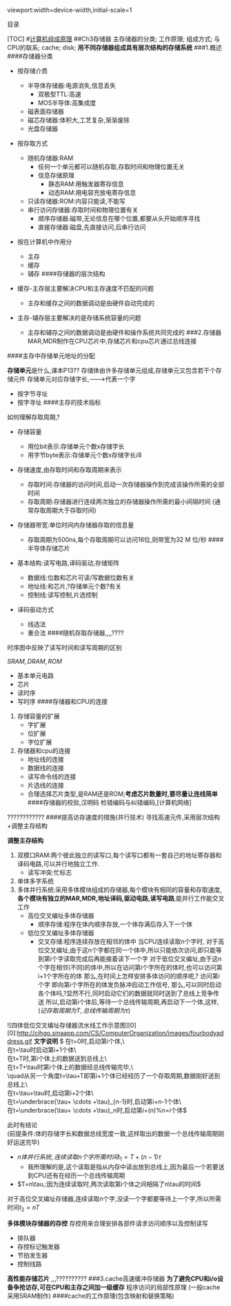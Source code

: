 viewport:width=device-width,initial-scale=1

目录

[TOC]
#[计算机组成原理](...)
##Ch3存储器
主存储器的分类;
工作原理;
组成方式;
与CPU的联系;
cache;
disk;
**用不同存储器组成具有层次结构的存储系统**
###1.概述
####存储器分类

+ 按存储介质
	- 半导体存储器:电源消失,信息丢失
		+ 双极型TTL:高速
		+ MOS半导体:高集成度
	- 磁表面存储器
	- 磁芯存储器:体积大,工艺复杂,渐渐废除
	- 光盘存储器
+ 按存取方式
	- 随机存储器:RAM
		+ 任何一个单元都可以随机存取,存取时间和物理位置无关
		+ 信息存储原理
			- 静态RAM:用触发器寄存信息
			- 动态RAM:用电容充放电寄存信息
	- 只读存储器:ROM:内容只能读,不能写
	- 串行访问存储器:存取时间和物理位置有关
		+ 顺序存储器:磁带,无论信息在哪个位置,都要从头开始顺序寻找
		+ 直接存储器:磁盘,先直接访问,后串行访问
+ 按在计算机中作用分
	+ 主存
	+ 缓存
	+ 辅存
####存储器的层次结构

+ 缓存-主存层主要解决CPU和主存速度不匹配的问题
	- 主存和缓存之间的数据调动是由硬件自动完成的
+ 主存-辅存层主要解决的是存储系统容量的问题
	- 主存和辅存之间的数据调动是由硬件和操作系统共同完成的
###2.存储器
MAR,MDR制作在CPU芯片中,存储芯片和cpu芯片通过总线连接


####主存中存储单元地址的分配

**存储单元**是什么,课本P13??
存储体由许多存储单元组成,存储单元又包含若干个存储元件
存储单元对应存储字长,--->代表一个字

+ 按字节寻址
+ 按字寻址
####主存的技术指标

如何理解存取周期,?

+ 存储容量
	- 用位bit表示:存储单元个数x存储字长
	- 用字节byte表示:存储单元个数x存储字长/8
+ 存储速度,由存取时间和存取周期来表示
	- 存取时间:存储器的访问时间,启动一次存储器操作到完成该操作所需的全部时间
	- 存取周期:存储器进行连续两次独立的存储器操作所需的最小间隔时间
	(通常存取周期大于存取时间)
+ 存储器带宽:单位时间内存储器存取的信息量
	- 存取周期为500ns,每个存取周期可以访问16位,则带宽为32 M 位/秒
####半导体存储芯片

+ 基本结构:读写电路,译码驱动,存储矩阵
	- 数据线:位数和芯片可读/写数据位数有关
	- 地址线:和芯片,?存储单元个数?有关
	- 控制线:读写控制,片选控制
+ 译码驱动方式
	- 线选法
	- 重合法
####随机存取存储器,,,,????

时序图中反映了读写时间和读写周期的区别

$SRAM,DRAM,ROM$

+ 基本单元电路
+ 芯片
+ 读时序
+ 写时序
####存储器和CPU的连接

1. 存储容量的扩展
	+ 字扩展
	+ 位扩展
	+ 字位扩展
2. 存储器和cpu的连接
	+ 地址线的连接
	+ 数据线的连接
	+ 读写命令线的连接
	+ 片选线的连接
	+ 合理选择芯片类型,是RAM还是ROM;**考虑芯片数量时,要尽量让连线简单**
####存储器的校验,汉明码
检错编码与纠错编码,[计算机网络]

????????????
####提高访存速度的措施(并行技术)
寻找高速元件,采用层次结构+调整主存结构

**调整主存结构**

1. 双模口RAM:两个彼此独立的读写口,每个读写口都有一套自己的地址寄存器和译码电路,可以并行地独立工作.
	+ 读写冲突:忙标志
2. 单体多字系统
3. 多体并行系统:采用多体模块组成的存储器,每个模块有相同的容量和存取速度,
**各个模块有独立的MAR,MDR,地址译码,驱动电路,读写电路**,能并行工作能交叉工作
	+ 高位交叉编址多体存储器
		- 顺序存储:程序在体内顺序存放,一个体存满后存入下一个体
	+ 低位交叉编址多体存储器
		- 交叉存储:程序连续存放在相邻的体中
当CPU连续读取n个字时,
对于高位交叉编址,由于这n个字都在同一个体中,所以只能依次访问,即只能等到第i个字读取完成后再能接着读下一个字
对于低位交叉编址,由于这n个字在相邻(不同)的体中,所以在访问第i个字所在的体时,也可以访问第i+1个字所在的体
那么,在时间上怎样安排多体访问的顺序呢,?
访问第i个字 即向第i个字所在的体发负脉冲启动工作信号,
那么,可以同时启动各个体吗,?显然不行,同时启动它们的数据就同时送到了总线上竞争传送
所以,启动第i个体后,等待一个总线传输周期,再启动下一个体,这样,
($记存取周期为T,总线传输周期为\tau$)

![四体低位交叉编址存储器流水线工作示意图][0]
[0]:http://cjhgo.sinaapp.com/CS/ComputerOrganization/images/fourbodyaddress.gif
**文字说明**
$
在t=0时,启动第i个体,\\\
在t=\tau时启动第i+1个体\\\
在t=T时,第i个体上的数据送到总线上\\\
在t=T+\tau时第i个体上的数据经总线传输完毕,\\\
\quad从另一个角度t=\tau+T即第i+1个体已经经历了一个存取周期,数据刚好送到总线上\\\
在t=\tau+\tau时,启动第i+2个体\\\
在t=\underbrace{\tau+ \cdots +\tau}_{n-1}时,启动第i+n-1个体\\\
在t=\underbrace{\tau+ \cdots +\tau}_n时,启动第i+(n)\%n=i个体$


此时有结论	
(前提条件:体的存储字长和数据总线宽度一致,这样取出的数据一个总线传输周期刚好运送完毕)

+ $n体并行系统,连续读取n个字所需时间t_1=T+(n-1)\tau$
	- 我所理解的是,这个读取是指从内存中读出放到总线上,因为最后一个若要送到CPU还有在经历一个总线传输周期
+ $T=n\tau,:因为连续读取时,两次读取第i个体之间相隔了n\tau的时间$

对于高位交叉编址存储器,连续读取n个字,没读一个字都要等待上一个字,所以所需时间$t_2=nT$

**多体模块存储器的存控**
存控用来合理安排各部件请求访问顺序以及控制读写

+ 排队器
+ 存控标记触发器
+ 节拍发生器
+ 控制线路

**高性能存储芯片**
,,,??????????
###3.cache高速缓冲存储器
**为了避免CPU和i/o设备争抢访存,可在CPU和主存之间加一级缓存**
程序访问的局部性原理
(一般cache采用SRAM制作)
####cache的工作原理(包含映射和替换策略)

